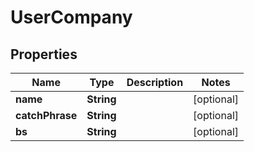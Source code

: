 
# UserCompany

## Properties
Name | Type | Description | Notes
------------ | ------------- | ------------- | -------------
**name** | **String** |  |  [optional]
**catchPhrase** | **String** |  |  [optional]
**bs** | **String** |  |  [optional]



